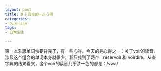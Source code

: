 ```yaml
---
layout: post
title: 关于音标的一点心得
categories:
- Diandian
tags:
- 日常生活

---
```

第一本雅思单词快要背完了，有一些心得。今天的是心得之一：关于voir的读音。
<br />涉及这个组合的单词本身就很少，我只找到了两个：reservoir 和 voirdire。从查字典的结果看来，这个voir的读音几乎清一色的都是：/vwa/
<br />